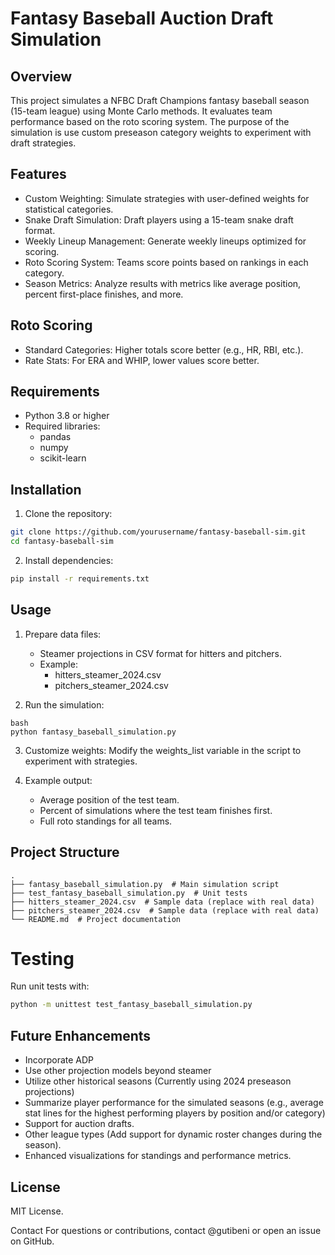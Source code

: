 #  Fantasy Baseball Auction Draft Simulation

## Overview
This project simulates a NFBC Draft Champions fantasy baseball season (15-team league) using Monte Carlo methods. 
It evaluates team performance based on the roto scoring system. The purpose of the simulation is 
use custom preseason category weights to experiment with draft strategies.

## Features
* Custom Weighting: Simulate strategies with user-defined weights for statistical categories.
* Snake Draft Simulation: Draft players using a 15-team snake draft format.
* Weekly Lineup Management: Generate weekly lineups optimized for scoring.
* Roto Scoring System: Teams score points based on rankings in each category.
* Season Metrics: Analyze results with metrics like average position, percent first-place finishes, and more.

## Roto Scoring
* Standard Categories: Higher totals score better (e.g., HR, RBI, etc.).
* Rate Stats: For ERA and WHIP, lower values score better.

## Requirements
* Python 3.8 or higher
* Required libraries:
  * pandas
  * numpy
  * scikit-learn

## Installation
  1. Clone the repository:
  ```bash
  git clone https://github.com/yourusername/fantasy-baseball-sim.git
cd fantasy-baseball-sim
```


  2. Install dependencies:
  ```bash
  pip install -r requirements.txt
  ```
  
## Usage
1. Prepare data files:
    * Steamer projections in CSV format for hitters and pitchers.
    * Example:
      * hitters_steamer_2024.csv
      * pitchers_steamer_2024.csv


2. Run the simulation:
```
bash
python fantasy_baseball_simulation.py
```

3. Customize weights: Modify the weights_list variable in the script to experiment with strategies.

4. Example output:
   * Average position of the test team.
   * Percent of simulations where the test team finishes first.
   * Full roto standings for all teams.

## Project Structure
```plaintext
.
├── fantasy_baseball_simulation.py  # Main simulation script
├── test_fantasy_baseball_simulation.py  # Unit tests
├── hitters_steamer_2024.csv  # Sample data (replace with real data)
├── pitchers_steamer_2024.csv  # Sample data (replace with real data)
└── README.md  # Project documentation
```

# Testing
Run unit tests with:

```bash
python -m unittest test_fantasy_baseball_simulation.py
```

## Future Enhancements
* Incorporate ADP
* Use other projection models beyond steamer
* Utilize other historical seasons (Currently using 2024 preseason projections)
* Summarize player performance for the simulated seasons (e.g., average stat lines for the highest performing players by position and/or category)
* Support for auction drafts.
* Other league types (Add support for dynamic roster changes during the season).
* Enhanced visualizations for standings and performance metrics.

## License
MIT License.

Contact
For questions or contributions, contact @gutibeni or open an issue on GitHub.
